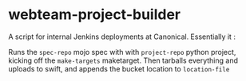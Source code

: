 # webteam-project-builder

A script for internal Jenkins deployments at Canonical. Essentially it :

Runs the `spec-repo` mojo spec with with `project-repo` python project, kicking off the `make-targets` maketarget.
Then tarballs everything and uploads to swift, and appends the bucket location to `location-file`
